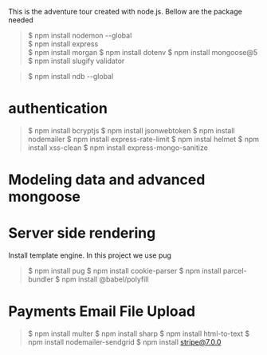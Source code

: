 This is the adventure tour created with node.js. Bellow are the package needed

> \$ npm install nodemon --global\
> \$ npm install express\
> \$ npm install morgan
> \$ npm install dotenv
> \$ npm install mongoose@5
> \$ npm install slugify validator

> \$ npm install ndb --global

# authentication

> \$ npm install bcryptjs
> \$ npm install jsonwebtoken
> \$ npm install nodemailer
> \$ npm install express-rate-limit
> \$ npm instal helmet
> \$ npm install xss-clean
> \$ npm install express-mongo-sanitize

# Modeling data and advanced mongoose

# Server side rendering

Install template engine. In this project we use pug

> \$ npm install pug
> \$ npm install cookie-parser
> \$ npm install parcel-bundler
> \$ npm install @babel/polyfill

# Payments Email File Upload

> \$ npm install multer
> \$ npm install sharp
> \$ npm install html-to-text
> \$ npm install nodemailer-sendgrid
> \$ npm install stripe@7.0.0
